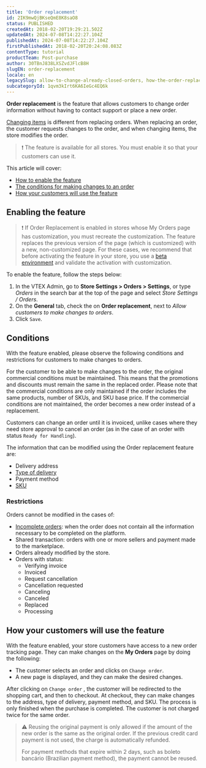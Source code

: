 ```yaml
---
title: 'Order replacement'
id: 2IK9mwQjBKseQmE8K8saO8
status: PUBLISHED
createdAt: 2018-02-20T19:29:21.502Z
updatedAt: 2024-07-08T14:22:27.104Z
publishedAt: 2024-07-08T14:22:27.104Z
firstPublishedAt: 2018-02-20T20:24:08.083Z
contentType: tutorial
productTeam: Post-purchase
author: 30TBnJ838LXSZvdJFlcB8H
slugEN: order-replacement
locale: en
legacySlug: allow-to-change-already-closed-orders, how-the-order-replacement-works
subcategoryId: 1qvm3kIrt6KA6IeGc4EQ6k
---
```


**Order replacement** is the feature that allows customers to change order information without having to contact support or place a new order.

[Changing items](https://help.vtex.com/en/tutorial/alteracao-de-itens-de-um-pedido-finalizado--tutorials_190) is different from replacing orders. When replacing an order, the customer requests changes to the order, and when changing items, the store modifies the order.

>❗ The feature is available for all stores. You must enable it so that your customers can use it.

This article will cover:

* [How to enable the feature](#enabling-the-feature)
* [The conditions for making changes to an order](#conditions)
* [How your customers will use the feature](#restrictions)

## Enabling the feature

>❗ If Order Replacement is enabled in stores whose My Orders page has customization, you must recreate the customization. The feature replaces the previous version of the page (which is customized) with a new, non-customized page. For these cases, we recommend that before activating the feature in your store, you use a [beta environment](https://help.vtex.com/en/tutorial/accessing-the-beta-environment--3BHM289568gcSwk2O80Asu) and validate the activation with customization.

To enable the feature, follow the steps below:

1. In the VTEX Admin, go to **Store Settings > Orders > Settings**, or type *Orders* in the search bar at the top of the page and select *Store Settings / Orders*.
2. On the **General** tab, check the <i class="far fa-check-square"></i> on **Order replacement**, next to _Allow customers to make changes to orders_.
3. Click `Save`.

## Conditions

With the feature enabled, please observe the following conditions and restrictions for customers to make changes to orders.

For the customer to be able to make changes to the order, the original commercial conditions must be maintained. This means that the promotions and discounts must remain the same in the replaced order. Please note that the commercial conditions are only maintained if the order includes the same products, number of SKUs, and SKU base price. If the commercial conditions are not maintained, the order becomes a new order instead of a replacement.

Customers can change an order until it is invoiced, unlike cases where they need store approval to cancel an order (as in the case of an order with status `Ready for Handling`).

The information that can be modified using the Order replacement feature are:

* Delivery address
* [Type of delivery](https://help.vtex.com/en/tutorial/how-does-the-type-of-delivery-work--tutorials_126)
* Payment method
* [SKU](https://help.vtex.com/en/tutorial/what-is-an-sku--1K75s4RXAQyOuGUYKMM68u)

### Restrictions

Orders cannot be modified in the cases of:

* [Incomplete orders](https://help.vtex.com/en/tutorial/understanding-incomplete-orders--tutorials_294): when the order does not contain all the information necessary to be completed on the platform.
* Shared transaction: orders with one or more sellers and payment made to the marketplace.
* Orders already modified by the store.
* Orders with status:
    * Verifying invoice
    * Invoiced
    * Request cancellation
    * Cancellation requested
    * Canceling
    * Canceled
    * Replaced
    * Processing

## How your customers will use the feature 

With the feature enabled, your store customers have access to a new order tracking page. They can make changes on the **My Orders** page by doing the following:

* The customer selects an order and clicks on `Change order`.
* A new page is displayed, and they can make the desired changes.

After clicking on `Change order` , the customer will be redirected to the shopping cart, and then to checkout. At checkout, they can make changes to the address, type of delivery, payment method, and SKU. The process is only finished when the purchase is completed. The customer is not charged twice for the same order.

>⚠️ Reusing the original payment is only allowed if the amount of the new order is the same as the original order. If the previous credit card payment is not used, the charge is automatically refunded.
> <p>For payment methods that expire within 2 days, such as boleto bancário (Brazilian payment method), the payment cannot be reused.

